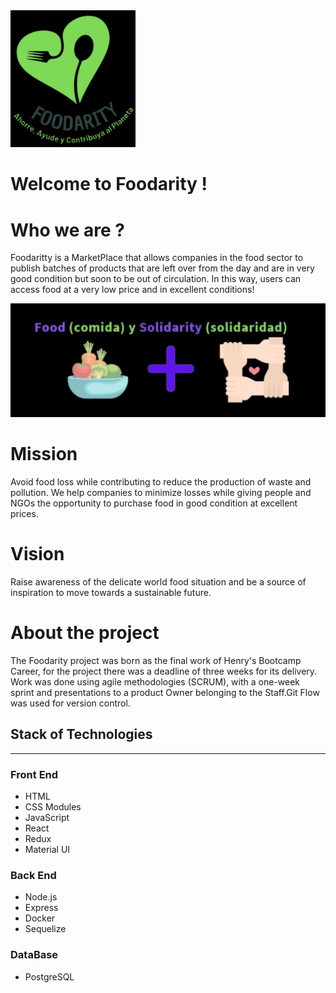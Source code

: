 <img src='./frontend/logo1.png' width='200'>

# Welcome to Foodarity !

# Who we are ?

<p align='left'>
</p>

<p>
Foodaritty is a MarketPlace that allows companies in the food sector to publish batches of products that are left over from the day and are in very good condition but soon to be out of circulation.
In this way, users can access food at a very low price and in excellent conditions!
</p>
<img src='./frontend/foodfrase.png' width='900' heigth='300'>

<br/>

# Mission

<p>
Avoid food loss while contributing to reduce the production of waste and pollution. We help companies to minimize losses while giving people and NGOs the opportunity to purchase food in good condition at excellent prices.
</p>

# Vision

<p>
Raise awareness of the delicate world food situation and be a source of inspiration to move towards a sustainable future.
</p>

# About the project

<p>
The Foodarity project was born as the final work of Henry's Bootcamp Career, for the project there was a deadline of three weeks for its delivery. Work was done using agile methodologies (SCRUM), with a one-week sprint and presentations to a product Owner belonging to the Staff.Git Flow was used for version control.
</p>

## Stack of Technologies

<hr>

<h3>Front End</h3>
<ul>
<li>HTML</li>
<li>CSS Modules</li>

<li>JavaScript</li>
<li>React</li>
<li>Redux</li>
<li>Material UI</li>
</ul>

<h3>Back End</h3>

<ul>
<li>Node.js</li>
<li>Express</li>
<li>Docker</li>
<li>Sequelize</li>
</ul>

<h3>DataBase</h3>

<ul>

<li>PostgreSQL</li>
</ul>
